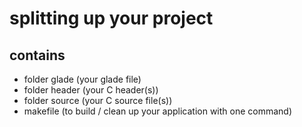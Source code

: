 #	splitting up your project

##	contains
-	folder glade (your glade file)
-	folder header (your C header(s))
-	folder source (your C source file(s))
-	makefile (to build / clean up your application with one command)